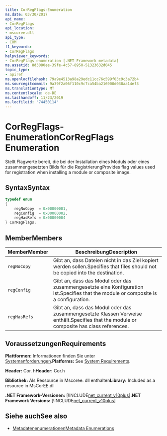 ```yaml
---
title: CorRegFlags-Enumeration
ms.date: 03/30/2017
api_name:
- CorRegFlags
api_location:
- mscoree.dll
api_type:
- COM
f1_keywords:
- CorRegFlags
helpviewer_keywords:
- CorRegFlags enumeration [.NET Framework metadata]
ms.assetid: 8d3080ee-39fe-4c57-8950-51323632d045
topic_type:
- apiref
ms.openlocfilehash: 79a9e4513a98a29edc11cc76c599f03c9c3a72b4
ms.sourcegitcommit: 9a39f2a06f110c9c7ca54ba216900d038aa14ef3
ms.translationtype: MT
ms.contentlocale: de-DE
ms.lasthandoff: 11/23/2019
ms.locfileid: "74450114"
---
```

# <a name="corregflags-enumeration"></a><span data-ttu-id="3dd7e-102">CorRegFlags-Enumeration</span><span class="sxs-lookup"><span data-stu-id="3dd7e-102">CorRegFlags Enumeration</span></span>
<span data-ttu-id="3dd7e-103">Stellt Flagwerte bereit, die bei der Installation eines Moduls oder eines zusammengesetzten Bilds für die Registrierung</span><span class="sxs-lookup"><span data-stu-id="3dd7e-103">Provides flag values used for registration when installing a module or composite image.</span></span>  
  
## <a name="syntax"></a><span data-ttu-id="3dd7e-104">Syntax</span><span class="sxs-lookup"><span data-stu-id="3dd7e-104">Syntax</span></span>  
  
```cpp  
typedef enum   
{  
    regNoCopy  = 0x00000001,  
    regConfig  = 0x00000002,  
    regHasRefs = 0x00000004  
} CorRegFlags;  
```  
  
## <a name="members"></a><span data-ttu-id="3dd7e-105">Member</span><span class="sxs-lookup"><span data-stu-id="3dd7e-105">Members</span></span>  
  
|<span data-ttu-id="3dd7e-106">Member</span><span class="sxs-lookup"><span data-stu-id="3dd7e-106">Member</span></span>|<span data-ttu-id="3dd7e-107">Beschreibung</span><span class="sxs-lookup"><span data-stu-id="3dd7e-107">Description</span></span>|  
|------------|-----------------|  
|`regNoCopy`|<span data-ttu-id="3dd7e-108">Gibt an, dass Dateien nicht in das Ziel kopiert werden sollen.</span><span class="sxs-lookup"><span data-stu-id="3dd7e-108">Specifies that files should not be copied into the destination.</span></span>|  
|`regConfig`|<span data-ttu-id="3dd7e-109">Gibt an, dass das Modul oder das zusammengesetzte eine Konfiguration ist.</span><span class="sxs-lookup"><span data-stu-id="3dd7e-109">Specifies that the module or composite is a configuration.</span></span>|  
|`regHasRefs`|<span data-ttu-id="3dd7e-110">Gibt an, dass das Modul oder das zusammengesetzte Klassen Verweise enthält.</span><span class="sxs-lookup"><span data-stu-id="3dd7e-110">Specifies that the module or composite has class references.</span></span>|  
  
## <a name="requirements"></a><span data-ttu-id="3dd7e-111">Voraussetzungen</span><span class="sxs-lookup"><span data-stu-id="3dd7e-111">Requirements</span></span>  
 <span data-ttu-id="3dd7e-112">**Plattformen:** Informationen finden Sie unter [Systemanforderungen](../../../../docs/framework/get-started/system-requirements.md).</span><span class="sxs-lookup"><span data-stu-id="3dd7e-112">**Platforms:** See [System Requirements](../../../../docs/framework/get-started/system-requirements.md).</span></span>  
  
 <span data-ttu-id="3dd7e-113">**Header:** Cor. h</span><span class="sxs-lookup"><span data-stu-id="3dd7e-113">**Header:** Cor.h</span></span>  
  
 <span data-ttu-id="3dd7e-114">**Bibliothek:** Als Ressource in Mscoree. dll enthalten</span><span class="sxs-lookup"><span data-stu-id="3dd7e-114">**Library:** Included as a resource in MsCorEE.dll</span></span>  
  
 <span data-ttu-id="3dd7e-115">**.NET Framework-Versionen:** [!INCLUDE[net_current_v10plus](../../../../includes/net-current-v10plus-md.md)]</span><span class="sxs-lookup"><span data-stu-id="3dd7e-115">**.NET Framework Versions:** [!INCLUDE[net_current_v10plus](../../../../includes/net-current-v10plus-md.md)]</span></span>  
  
## <a name="see-also"></a><span data-ttu-id="3dd7e-116">Siehe auch</span><span class="sxs-lookup"><span data-stu-id="3dd7e-116">See also</span></span>

- [<span data-ttu-id="3dd7e-117">Metadatenenumerationen</span><span class="sxs-lookup"><span data-stu-id="3dd7e-117">Metadata Enumerations</span></span>](../../../../docs/framework/unmanaged-api/metadata/metadata-enumerations.md)
